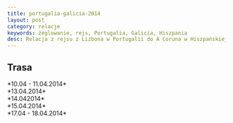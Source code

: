 ```yaml
---
title: portugalia-galicia-2014
layout: post
category: relacje
keywords: żeglowanie, rejs, Portugalia, Galicia, Hiszpania
desc: Relacja z rejsu z Lizbona w Portugalii do A Coruna w Hiszpańskiej Galicii - kwiecień 2014.
---
```


Trasa
------
<script src="https://maps.googleapis.com/maps/api/js?sensor=false"></script>

<div class="map_canvas" id="pt-ga-1"></div>
*10.04 - 11.04.2014*

<div class="map_canvas" id="pt-ga-2"></div>
*13.04.2014*

<div class="map_canvas" id="pt-ga-3"></div>
*14.042014*

<div class="map_canvas" id="pt-ga-4"></div>
*15.04.2014*

<div class="map_canvas" id="pt-ga-5"></div>
*17.04 - 18.04.2014*




<script>
function loadKmlLayer(src, map) {
  var kmlLayer = new google.maps.KmlLayer(src, {
    suppressInfoWindows: true,
    preserveViewport: false,
    map: map
  });
}
function initMap(url, id) {
    var mapDiv = document.getElementById(id);
    var map = new google.maps.Map(mapDiv, {
      mapTypeId: google.maps.MapTypeId.TERRAIN
    });        
    loadKmlLayer(url, map);
}
function initialize() {    
    initMap("http://stryjski.net/tracks/2014-04-10-portugal-galicia.kml", 'pt-ga-1');
    initMap("http://stryjski.net/tracks/2014-04-13-portugal-galicia.kml", 'pt-ga-2');
    initMap("http://stryjski.net/tracks/2014-04-14-portugal-galicia.kml", 'pt-ga-3');
    initMap("http://stryjski.net/tracks/2014-04-15-portugal-galicia.kml", 'pt-ga-4');
    initMap("http://stryjski.net/tracks/2014-04-17-portugal-galicia.kml", 'pt-ga-5');
}
google.maps.event.addDomListener(window, 'load', initialize);
</script>